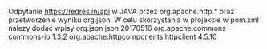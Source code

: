 Odpytanie https://reqres.in/api w JAVA przez org.apache.http.* oraz przetworzenie wyniku org.json.
W celu skorzystania w projekcie w pom.xml nalezy dodać wpisy 
    <dependencies>
    <dependency>
        <groupId>org.json</groupId>
        <artifactId>json</artifactId>
        <version>20170516</version>
    </dependency>
    <dependency>
        <groupId>org.apache.commons</groupId>
        <artifactId>commons-io</artifactId>
        <version>1.3.2</version>
    </dependency>
    <dependency>
       <groupId>org.apache.httpcomponents</groupId>
       <artifactId>httpclient</artifactId>
       <version>4.5.10</version>
     </dependency>
    </dependencies>
